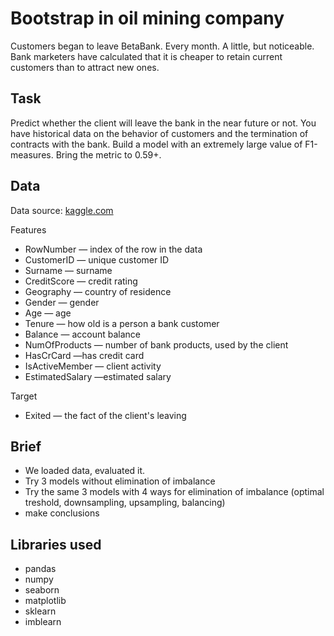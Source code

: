 # Bootstrap in oil mining company

Customers began to leave BetaBank. Every month. A little, but noticeable. Bank marketers have calculated that it is cheaper to retain current customers than to attract new ones.

## Task
Predict whether the client will leave the bank in the near future or not. You have historical data on the behavior of customers and the termination of contracts with the bank.
Build a model with an extremely large value of F1-measures. Bring the metric to 0.59+.

## Data
Data source: [kaggle.com](https://www.kaggle.com/barelydedicated/bank-customer-churn-modeling)

Features
- RowNumber — index of the row in the data
- CustomerID — unique customer ID
- Surname — surname
- CreditScore — credit rating
- Geography — country of residence
- Gender — gender
- Age — age
- Tenure — how old is a person a bank customer
- Balance — account balance
- NumOfProducts — number of bank products, used by the client
- HasCrCard —has credit card
- IsActiveMember — client activity
- EstimatedSalary —estimated salary

Target
- Exited — the fact of the client's leaving

## Brief
- We loaded data, evaluated it.
- Try 3 models without elimination of imbalance
- Try the same 3 models with 4 ways for elimination of imbalance (optimal treshold, downsampling, upsampling, balancing)
- make conclusions


## Libraries used

- pandas
- numpy
- seaborn
- matplotlib
- sklearn
- imblearn